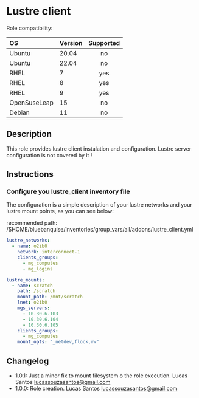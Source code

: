 # Lustre client 

Role compatibility:

|      OS      | Version | Supported |
|:-------------|:--------|:---------:|
| Ubuntu       |   20.04 |    no     |
| Ubuntu       |   22.04 |    no     |
| RHEL         |       7 |    yes    |
| RHEL         |       8 |    yes    |
| RHEL         |       9 |    yes    |
| OpenSuseLeap |      15 |    no     |
| Debian       |      11 |    no     |


## Description

This role provides lustre client instalation and configuration. Lustre server configuration is not covered by it !


## Instructions

### Configure you lustre_client inventory file 

The configuration is a simple description of your lustre networks and your lustre mount points, as you can see below: 

recommended path: /$HOME/bluebanquise/inventories/group_vars/all/addons/lustre_client.yml

```yaml
lustre_networks:
  - name: o2ib0
    network: interconnect-1
    clients_groups:
      - mg_computes
      - mg_logins

lustre_mounts:
  - name: scratch
    path: /scratch
    mount_path: /mnt/scratch
    lnet: o2ib0
    mgs_servers: 
      - 10.30.6.103
      - 10.30.6.104
      - 10.30.6.105
    clients_groups:
      - mg_computes
    mount_opts: "_netdev,flock,rw"
````

## Changelog

* 1.0.1: Just a minor fix to mount filesystem o the role execution. Lucas Santos <lucassouzasantos@gmail.com>
* 1.0.0: Role creation. Lucas Santos <lucassouzasantos@gmail.com>